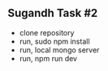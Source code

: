 ## Sugandh Task #2
- clone repository
- run, sudo npm install
- run, local mongo server
- run, npm run dev